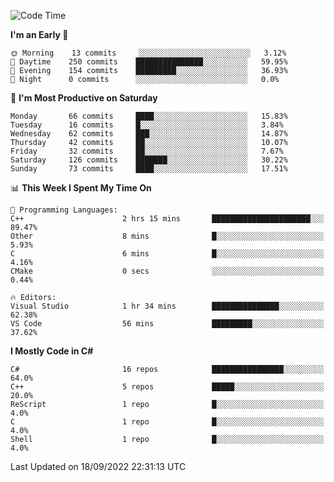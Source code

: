 <!--START_SECTION:waka-->
![Code Time](http://img.shields.io/badge/Code%20Time-822%20hrs%2020%20mins-blue)

**I'm an Early 🐤** 

```text
🌞 Morning    13 commits     ░░░░░░░░░░░░░░░░░░░░░░░░░   3.12% 
🌆 Daytime    250 commits    ███████████████░░░░░░░░░░   59.95% 
🌃 Evening    154 commits    █████████░░░░░░░░░░░░░░░░   36.93% 
🌙 Night      0 commits      ░░░░░░░░░░░░░░░░░░░░░░░░░   0.0%

```
📅 **I'm Most Productive on Saturday** 

```text
Monday       66 commits     ████░░░░░░░░░░░░░░░░░░░░░   15.83% 
Tuesday      16 commits     █░░░░░░░░░░░░░░░░░░░░░░░░   3.84% 
Wednesday    62 commits     ███░░░░░░░░░░░░░░░░░░░░░░   14.87% 
Thursday     42 commits     ██░░░░░░░░░░░░░░░░░░░░░░░   10.07% 
Friday       32 commits     ██░░░░░░░░░░░░░░░░░░░░░░░   7.67% 
Saturday     126 commits    ███████░░░░░░░░░░░░░░░░░░   30.22% 
Sunday       73 commits     ████░░░░░░░░░░░░░░░░░░░░░   17.51%

```


📊 **This Week I Spent My Time On** 

```text
💬 Programming Languages: 
C++                      2 hrs 15 mins       ██████████████████████░░░   89.47% 
Other                    8 mins              █░░░░░░░░░░░░░░░░░░░░░░░░   5.93% 
C                        6 mins              █░░░░░░░░░░░░░░░░░░░░░░░░   4.16% 
CMake                    0 secs              ░░░░░░░░░░░░░░░░░░░░░░░░░   0.44%

🔥 Editors: 
Visual Studio            1 hr 34 mins        ███████████████░░░░░░░░░░   62.38% 
VS Code                  56 mins             █████████░░░░░░░░░░░░░░░░   37.62%

```

**I Mostly Code in C#** 

```text
C#                       16 repos            ████████████████░░░░░░░░░   64.0% 
C++                      5 repos             █████░░░░░░░░░░░░░░░░░░░░   20.0% 
ReScript                 1 repo              █░░░░░░░░░░░░░░░░░░░░░░░░   4.0% 
C                        1 repo              █░░░░░░░░░░░░░░░░░░░░░░░░   4.0% 
Shell                    1 repo              █░░░░░░░░░░░░░░░░░░░░░░░░   4.0%

```



 Last Updated on 18/09/2022 22:31:13 UTC
<!--END_SECTION:waka-->
